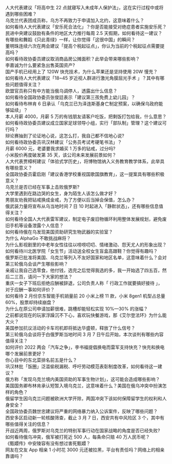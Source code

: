 人大代表建议「将高中生 22 点就寝写入未成年人保护法」，这在实行过程中或将遇到哪些困难？  
乌克兰代表团成员称，乌方不再致力于申请加入北约，这意味着什么？  
如何看待人大代表建议「安乐死合法化」？你是否能接受对绝症患者实施安乐死？  
民进中央建议鼓励有条件的地区大力推行每周 2.5 天假期，如何看待这一建议？  
有哪些和舞蹈《只此青绿》一样，让你觉得「这很中国」的瞬间？  
董明珠连续六次在两会建议「提高个税起征点」，你认为当前的个税起征点需要提高吗？  
如何看待政协委员建议取消商品房公摊面积？此举会带来哪些影响？  
李嘉诚为什么要紧急出售英国资产?  
国产手机已经用上了 120W 快充技术，为什么苹果还是坚持使用 20W 慢充？  
如何看待人大代表建议「18~45 岁近视人群进行激光角膜屈光手术 」？其中有哪些问题值得关注？  
欧盟官员称只有中方能当俄乌调停人，透露出什么信息？  
如何看待全国政协委员张俊廷表示「建议第三孩免费上幼儿园」？  
如何看待布林肯 6 日承认「乌克兰已为泽连斯基身亡制定预案，以确保乌政府能够延续」？  
本人月薪 4000，月薪 5 万的有钱朋友请客户吃饭，把剩饭打包给我，什么意思？  
如何看待政协委员建议成立国家足球领导小组，实行「部队制」管理？这个建议可行吗？  
辩论赛抽到了论证地心说，这怎么打，我自己都不信地心说?  
如何看待政协委员巩汉林建议「公务员考试考硬笔书法」？  
月薪 6000 元，老婆要我求婚买 1 万多的钻戒，过分吗?  
小米股价再度破发第 35 天，该公司未来发展前景如何？  
人大代表贾樟柯建议「体验式学历史」，将博物馆纳入义务教育教学体系，此举具有哪些意义？  
全国政协委员霍启刚「建议香港学校重视国歌国旗教育」，这一提案具有哪些积极意义？  
乌克兰是否已经在军事上击败俄罗斯?  
大学里遇到在路边哭的女生，身为陌生人该怎么做才好？  
男朋友劝我把钻戒换成金戒，为了方便以后当掉会保值，怎么办？  
俄武装力量将宣布从乌当地时间 7 日 10 时起进入「静默状态」，还有哪些信息值得关注？  
如何看待全国人大代表雷军建议，制定电子废旧物循环利用整体发展规划，避免废旧手机等设备泄露个人信息？  
如何看待俄在乌发现美国资助研究生物武器的实验室？  
为什么 AlphaGo 不敢挑战麻将？  
为什么影视剧里的中老年女性往往以唠唠叨叨、情绪激动、怨天尤人的形象出现？  
如何看待川北医学院「女生节」活动送全校女生盲盒高跟鞋？你觉得有趣吗？  
俄罗斯已批准将美国、乌克兰等列入不友好国家和地区名单，这意味着什么？会对第三轮俄乌会谈产生哪些影响？  
亲戚让我自己选零食，他付钱，选完之后觉得我选的多，我一开始选了四五百，然后二三百，请问一下大家的想法？  
重庆一女子下班后拒绝应酬被辞退，公司负责人称「 行政工作就要搞好接待 」，对于应酬一事如何评价？  
如何看待 2 月份京东智能手机销量前 20 小米上榜 11 款，小米 8gen1 机型占总量 60%，股票却持续崩盘？  
为什么在原公司申请加薪很难，跳槽却能轻松实现 10%—30% 的涨幅？  
之前都说现在的玩家浮躁沉不下心，喜欢玩快餐游戏，那《艾尔登法环》为什么能大火？  
美国参加抗议活动的卡车司机即将抵达华盛顿，释放了什么信号？  
第三轮俄乌会谈将于白俄罗斯当地时间 3 月 7 日午后开始，本次谈判有哪些内容值得关注？  
如何评价 2022 两会「汽车之争」，李书福提倡换电而雷军支持快充？快充和换电哪个发展前景更好？  
你心目中的东北菜排名前五是什么？  
巩汉林批「饭圈」泛滥偷税漏税、呼吁劳动模范表彰制度改革，如何看待这一建议？  
俄方称「发现乌克兰境内美国资助的军事生物计划」，这可能会造成哪些影响？  
美国国务卿布林肯承认短暂入境乌克兰，这意味着什么？美国在俄乌冲突中扮演怎样的角色？  
俄留学生因乌克兰问题被欧洲大学开除，两国冲突下该如何保障留学生的权利和人身安全？  
全国政协委员魏世忠建议将严重的网络暴力纳入公诉案件，反映了哪些问题？  
西安多区启动新一轮核酸筛查，截止 3 月 7 日，西安共有中风险区 3 个，其中有哪些值得关注的信息？  
开战近两周，俄罗斯对乌克兰的特别军事行动在国家战略的角度是否已经失败?  
如何看待俄乌冲突，俄军被打死近 500 人，每条命只赔 40 万人民币呢？  
《甄嬛传》中安陵容有没有想过害死甄嬛？  
网友在交友 App 相亲 1 小时花 3000 元还被拉黑，平台有责任吗？网络上的相亲靠谱吗？  
